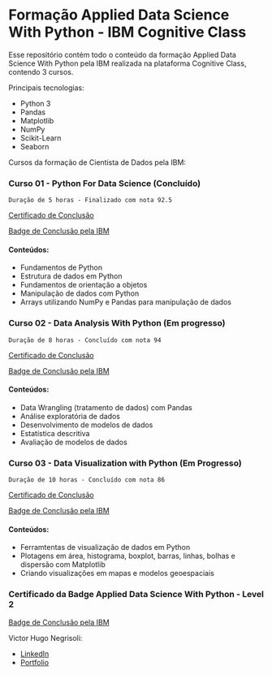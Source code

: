 # Formação Applied Data Science With Python - IBM Cognitive Class

Esse repositório contém todo o conteúdo da formação Applied Data Science With Python pela IBM realizada na plataforma Cognitive Class, contendo 3 cursos.

Principais tecnologias:

* Python 3
* Pandas
* Matplotlib
* NumPy
* Scikit-Learn
* Seaborn

Cursos da formação de Cientista de Dados pela IBM:

### Curso 01 - Python For Data Science (Concluído)

```
Duração de 5 horas - Finalizado com nota 92.5
```

[Certificado de Conclusão](https://courses.cognitiveclass.ai/certificates/2f019fa2435e4981bbe11a3998d29b35)

[Badge de Conclusão pela IBM](https://www.youracclaim.com/badges/38233d1b-f3f7-46d4-9237-e05bb635bd49/linked_in_profile)

#### Conteúdos:

* Fundamentos de Python
* Estrutura de dados em Python
* Fundamentos de orientação a objetos
* Manipulação de dados com Python
* Arrays utilizando NumPy e Pandas para manipulação de dados

### Curso 02 - Data Analysis With Python (Em progresso)

```
Duração de 8 horas - Concluído com nota 94
```

[Certificado de Conclusão](https://courses.cognitiveclass.ai/certificates/user/1463256/course/course-v1:CognitiveClass+DA0101EN+2017)

[Badge de Conclusão pela IBM](https://www.youracclaim.com/badges/caf0c17c-2180-4f85-8541-466d47c86e80/linked_in_profile)

#### Conteúdos:

* Data Wrangling (tratamento de dados) com Pandas
* Análise exploratória de dados
* Desenvolvimento de modelos de dados
* Estatística descritiva
* Avaliação de modelos de dados

### Curso 03 - Data Visualization with Python (Em Progresso)

```
Duração de 10 horas - Concluído com nota 86 
```

[Certificado de Conclusão](https://courses.cognitiveclass.ai/certificates/user/1463256/course/course-v1:CognitiveClass+DV0101EN+v1)

[Badge de Conclusão pela IBM](https://www.youracclaim.com/earner/earned/badge/011ac9e7-c91f-481f-8a8d-99db1882e1c0)


#### Conteúdos:

* Ferramtentas de visualização de dados em Python
* Plotagens em área, histograma, boxplot, barras, linhas, bolhas e dispersão com Matplotlib
* Criando visualizações em mapas e modelos geoespaciais

### Certificado da Badge Applied Data Science With Python - Level 2

[Badge de Conclusão pela IBM](https://www.youracclaim.com/badges/be208b34-6767-4236-8e9a-bf68a5fca62c)

Victor Hugo Negrisoli:

* [LinkedIn](https://www.linkedin.com/in/victorhugonegrisoli)
* [Portfolio](https://vhnegrisoli.github.io/portfolio/)
